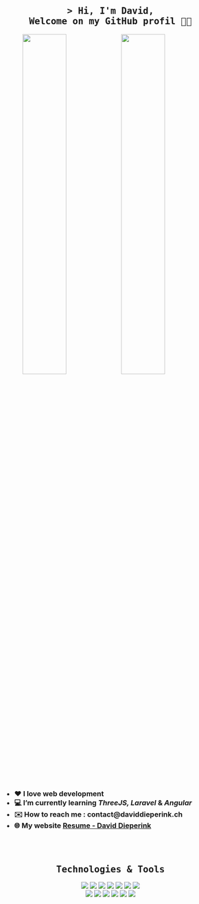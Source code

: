 <h2 align="center">
  <samp> > Hi, I'm David, <br>Welcome on my GitHub profil 👨‍🎓</samp>
</h2>

[<img align="right" width="45%" src="https://github-readme-stats.vercel.app/api/top-langs/?username=dieperid&theme=nord&layout=compact">](https://metrics.lecoq.io/ouuan#gh-dark-mode-only)
[<img align="right" width="45%" src="https://github-readme-stats.vercel.app/api/top-langs/?username=dieperid&theme=light&layout=compact">](https://metrics.lecoq.io/ouuan#gh-light-mode-only)
<br>
<h3>
  <ul>
    <li>❤️ I love web development</li>
    <li>💻 I’m currently learning <i>ThreeJS, Laravel</i> & <i>Angular</i></li>
    <li>✉️ How to reach me : contact@daviddieperink.ch</li>
    <li>🌐 My website <a href="https://www.daviddieperink.ch/">Resume - David Dieperink</a></li>
  </ul>
</h3><br><br>

<div align="center">
  <h2><samp> Technologies & Tools </samp></h2>
  <img src="https://img.shields.io/badge/Windows-323330?style=for-the-badge&logo=windows&logoColor=0078D6"/>
  <img src="https://img.shields.io/badge/Debian-323330?style=for-the-badge&logo=debian&logoColor=A81D33"/>
  <img src="https://img.shields.io/badge/Docker-323330?style=for-the-badge&logo=docker&logoColor=2CA5E0"/>
  <img src="https://img.shields.io/badge/GIT-323330?style=for-the-badge&logo=git&logoColor=E44C30"/>
  <img src="https://img.shields.io/badge/node js-323330?style=for-the-badge&logo=node.js&logoColor=339933"/>
  <img src="https://img.shields.io/badge/npm-323330?style=for-the-badge&logo=npm&logoColor=CB3837"/>
  <img src="https://img.shields.io/badge/Vite-323330?style=for-the-badge&logo=vite&logoColor=FFD62E"/><br>
  <img src="https://img.shields.io/badge/PHP-323330?style=for-the-badge&logo=php&logoColor=777BB4"/>
  <img src="https://img.shields.io/badge/Laravel-323330?style=for-the-badge&logo=laravel&logoColor=FF2D20"/>
  <img src="https://img.shields.io/badge/JavaScript-323330?style=for-the-badge&logo=javascript&logoColor=F7DF1E"/>
  <img src="https://img.shields.io/badge/ThreeJs-323330?style=for-the-badge&logo=three.js&logoColor=white"/>
  <img src="https://img.shields.io/badge/TypeScript-323330?style=for-the-badge&logo=typescript&logoColor=007ACC"/>
  <img src="https://img.shields.io/badge/Angular-323330?style=for-the-badge&logo=angular&logoColor=DD0031"/>
</div>



